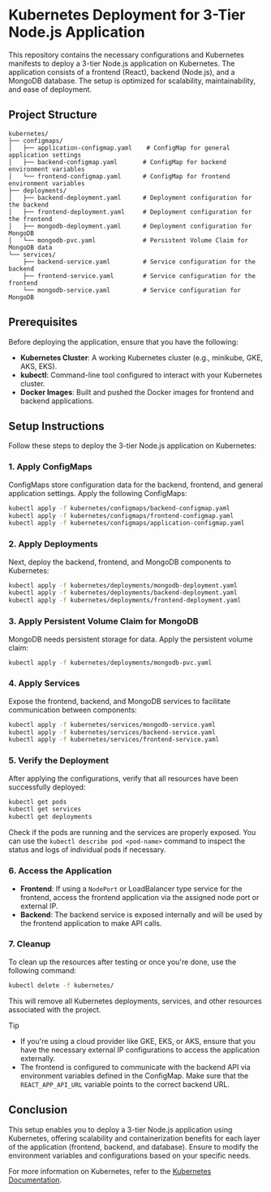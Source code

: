 # Kubernetes Deployment for 3-Tier Node.js Application

This repository contains the necessary configurations and Kubernetes manifests to deploy a 3-tier Node.js application on Kubernetes. The application consists of a frontend (React), backend (Node.js), and a MongoDB database. The setup is optimized for scalability, maintainability, and ease of deployment.

## Project Structure

```plaintext
kubernetes/
├── configmaps/
│   ├── application-configmap.yaml    # ConfigMap for general application settings
│   ├── backend-configmap.yaml       # ConfigMap for backend environment variables
│   └── frontend-configmap.yaml      # ConfigMap for frontend environment variables
├── deployments/
│   ├── backend-deployment.yaml      # Deployment configuration for the backend
│   ├── frontend-deployment.yaml     # Deployment configuration for the frontend
│   ├── mongodb-deployment.yaml      # Deployment configuration for MongoDB
│   └── mongodb-pvc.yaml             # Persistent Volume Claim for MongoDB data
└── services/
    ├── backend-service.yaml         # Service configuration for the backend
    ├── frontend-service.yaml        # Service configuration for the frontend
    └── mongodb-service.yaml         # Service configuration for MongoDB
```

## Prerequisites

Before deploying the application, ensure that you have the following:

- **Kubernetes Cluster**: A working Kubernetes cluster (e.g., minikube, GKE, AKS, EKS).
- **kubectl**: Command-line tool configured to interact with your Kubernetes cluster.
- **Docker Images**: Built and pushed the Docker images for frontend and backend applications.

## Setup Instructions

Follow these steps to deploy the 3-tier Node.js application on Kubernetes:

### 1. Apply ConfigMaps

ConfigMaps store configuration data for the backend, frontend, and general application settings. Apply the following ConfigMaps:

```bash
kubectl apply -f kubernetes/configmaps/backend-configmap.yaml
kubectl apply -f kubernetes/configmaps/frontend-configmap.yaml
kubectl apply -f kubernetes/configmaps/application-configmap.yaml
```

### 2. Apply Deployments

Next, deploy the backend, frontend, and MongoDB components to Kubernetes:

```bash
kubectl apply -f kubernetes/deployments/mongodb-deployment.yaml
kubectl apply -f kubernetes/deployments/backend-deployment.yaml
kubectl apply -f kubernetes/deployments/frontend-deployment.yaml
```

### 3. Apply Persistent Volume Claim for MongoDB

MongoDB needs persistent storage for data. Apply the persistent volume claim:

```bash
kubectl apply -f kubernetes/deployments/mongodb-pvc.yaml
```

### 4. Apply Services

Expose the frontend, backend, and MongoDB services to facilitate communication between components:

```bash
kubectl apply -f kubernetes/services/mongodb-service.yaml
kubectl apply -f kubernetes/services/backend-service.yaml
kubectl apply -f kubernetes/services/frontend-service.yaml
```

### 5. Verify the Deployment

After applying the configurations, verify that all resources have been successfully deployed:

```bash
kubectl get pods
kubectl get services
kubectl get deployments
```

Check if the pods are running and the services are properly exposed. You can use the `kubectl describe pod <pod-name>` command to inspect the status and logs of individual pods if necessary.

### 6. Access the Application

- **Frontend**: If using a `NodePort` or LoadBalancer type service for the frontend, access the frontend application via the assigned node port or external IP.
- **Backend**: The backend service is exposed internally and will be used by the frontend application to make API calls.

### 7. Cleanup

To clean up the resources after testing or once you're done, use the following command:

```bash
kubectl delete -f kubernetes/
```

This will remove all Kubernetes deployments, services, and other resources associated with the project.

> [!TIP]
>
>- If you're using a cloud provider like GKE, EKS, or AKS, ensure that you have the necessary external IP configurations to access the application externally.
>- The frontend is configured to communicate with the backend API via environment variables defined in the ConfigMap. Make sure that the `REACT_APP_API_URL` variable points to the correct backend URL.
>
## Conclusion

This setup enables you to deploy a 3-tier Node.js application using Kubernetes, offering scalability and containerization benefits for each layer of the application (frontend, backend, and database). Ensure to modify the environment variables and configurations based on your specific needs.

For more information on Kubernetes, refer to the [Kubernetes Documentation](https://kubernetes.io/docs/).



